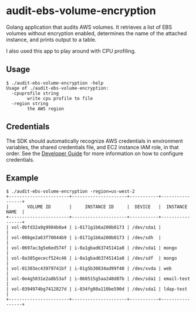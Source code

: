 # audit-ebs-volume-encryption
Golang application that audits AWS volumes. It retrieves a list of EBS volumes without encryption enabled, determines the name of the attached instance, and prints output to a table.

I also used this app to play around with CPU profiling.

## Usage
```
$ ./audit-ebs-volume-encryption -help
Usage of ./audit-ebs-volume-encryption:
  -cpuprofile string
        write cpu profile to file
  -region string
        the AWS region
```

## Credentials
The SDK should automatically recognize AWS credentials in environment variables, the shared credentials file, and EC2 instance IAM role, in that order. See the [Developer Guide](https://docs.aws.amazon.com/sdk-for-go/v1/developer-guide/configuring-sdk.html#specifying-the-region) for more information on how to configure credentials.

## Example
```
$ ./audit-ebs-volume-encryption -region=us-west-2
+-----------------------+---------------------+-----------+-----------------+
|       VOLUME ID       |     INSTANCE ID     |  DEVICE   |  INSTANCE NAME  |
+-----------------------+---------------------+-----------+-----------------+
| vol-0bfd32a9g9984b0a4 | i-0171g1b6a200b0173 | /dev/sda1 |                 |
| vol-088ge2a63f70044b9 | i-0171g1b6a200b0173 | /dev/sdh  |                 |
| vol-0697ac3g5e6ed574f | i-0a1gbad63745141a0 | /dev/sda1 | mongo           |
| vol-0a385gececf524c46 | i-0a1gbad63745141a0 | /dev/sdf  | mongo           |
| vol-01303ec43979741bf | i-01g5b30834ad99f40 | /dev/xvda | web             |
| vol-0e4g5031e2a8b53af | i-068515g5aa240d07b | /dev/sda1 | email-test      |
| vol-0394974bg7412827d | i-034fg80a110be590d | /dev/sda1 | ldap-test       |
+-----------------------+---------------------+-----------+-----------------+
```
